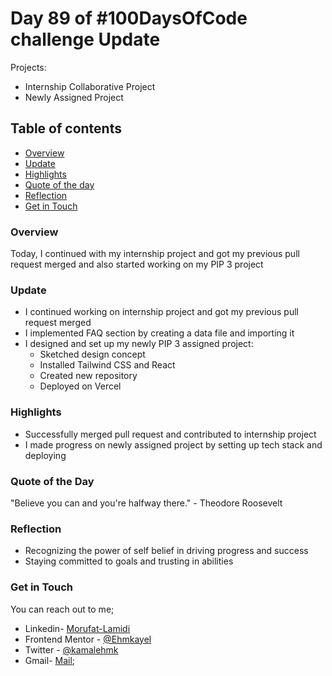 # Day 89 of #100DaysOfCode challenge Update

Projects:

- Internship Collaborative Project
- Newly Assigned Project

## Table of contents
- [Overview](#overview)
- [Update](#update)
- [Highlights](#highlights)
- [Quote of the day](#quote-of-the-day)
- [Reflection](#reflection)
- [Get in Touch](#get-in-touch)

### Overview

Today, I continued with my internship project and got my previous pull request merged and also started working on my PIP 3 project

### Update

- I continued working on internship project and got my previous pull request merged
- I implemented FAQ section by creating a data file and importing it
- I designed and set up my newly PIP 3 assigned project:
    - Sketched design concept
    - Installed Tailwind CSS and React
    - Created new repository
    - Deployed on Vercel

### Highlights

- Successfully merged pull request and contributed to internship project
- I made progress on newly assigned project by setting up tech stack and deploying

### Quote of the Day

 "Believe you can and you're halfway there." - Theodore Roosevelt

### Reflection

- Recognizing the power of self belief in driving progress and success
- Staying committed to goals and trusting in abilities

### Get in Touch

You can reach out to me;
 - Linkedin- [Morufat-Lamidi](https://linkedin.com/in/morufat-lamidi)
 - Frontend Mentor - [@Ehmkayel](https://www.frontendmentor.io/profile/Ehmkayel)
 - Twitter - [@kamalehmk](https://www.twitter.com/kamalehmk)
 - Gmail- [Mail](mailto:lamidimorufat0@gmail.com);